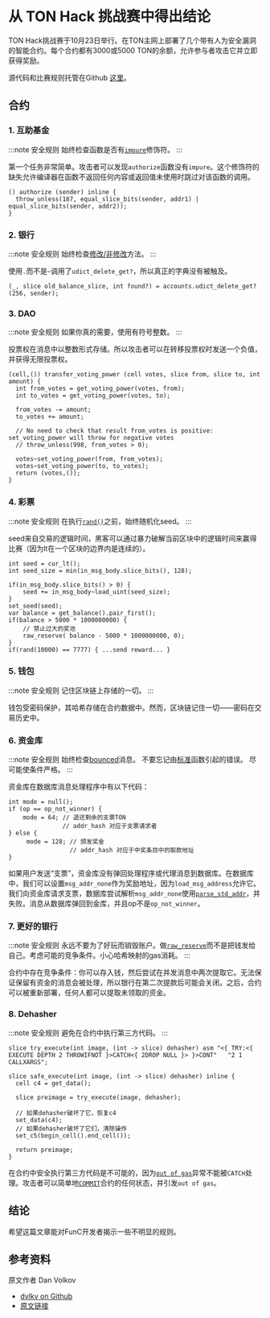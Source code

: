 # 从 TON Hack 挑战赛中得出结论

TON Hack挑战赛于10月23日举行。在TON主网上部署了几个带有人为安全漏洞的智能合约。每个合约都有3000或5000 TON的余额，允许参与者攻击它并立即获得奖励。

源代码和比赛规则托管在Github [这里](https://github.com/ton-blockchain/hack-challenge-1)。

## 合约

### 1. 互助基金

:::note 安全规则
始终检查函数是否有[`impure`](/develop/func/functions#impure-specifier)修饰符。
:::

第一个任务非常简单。攻击者可以发现`authorize`函数没有`impure`。这个修饰符的缺失允许编译器在函数不返回任何内容或返回值未使用时跳过对该函数的调用。

```func
() authorize (sender) inline {
  throw_unless(187, equal_slice_bits(sender, addr1) | equal_slice_bits(sender, addr2));
}
```

### 2. 银行

:::note 安全规则
始终检查[修改/非修改](/develop/func/statements#methods-calls)方法。
:::

使用`.`而不是`~`调用了`udict_delete_get?`，所以真正的字典没有被触及。

```func
(_, slice old_balance_slice, int found?) = accounts.udict_delete_get?(256, sender);
```

### 3. DAO

:::note 安全规则
如果你真的需要，使用有符号整数。
:::

投票权在消息中以整数形式存储。所以攻击者可以在转移投票权时发送一个负值，并获得无限投票权。

```func
(cell,()) transfer_voting_power (cell votes, slice from, slice to, int amount) {
  int from_votes = get_voting_power(votes, from);
  int to_votes = get_voting_power(votes, to);

  from_votes -= amount;
  to_votes += amount;

  // No need to check that result from_votes is positive: set_voting_power will throw for negative votes
  // throw_unless(998, from_votes > 0);

  votes~set_voting_power(from, from_votes);
  votes~set_voting_power(to, to_votes);
  return (votes,());
}
```

### 4. 彩票

:::note 安全规则
在执行[`rand()`](/develop/func/stdlib#rand)之前，始终随机化seed。
:::

seed来自交易的逻辑时间，黑客可以通过暴力破解当前区块中的逻辑时间来赢得比赛（因为lt在一个区块的边界内是连续的）。

```func
int seed = cur_lt();
int seed_size = min(in_msg_body.slice_bits(), 128);

if(in_msg_body.slice_bits() > 0) {
    seed += in_msg_body~load_uint(seed_size);
}
set_seed(seed);
var balance = get_balance().pair_first();
if(balance > 5000 * 1000000000) {
    // 禁止过大的奖池
    raw_reserve( balance - 5000 * 1000000000, 0);
}
if(rand(10000) == 7777) { ...send reward... }
```

### 5. 钱包

:::note 安全规则
记住区块链上存储的一切。
:::

钱包受密码保护，其哈希存储在合约数据中。然而，区块链记住一切——密码在交易历史中。

### 6. 资金库

:::note 安全规则
始终检查[bounced](/develop/smart-contracts/guidelines/non-bouncable-messages)消息。
不要忘记由[标准](/develop/func/stdlib/)函数引起的错误。
尽可能使条件严格。
:::

资金库在数据库消息处理程序中有以下代码：

```func
int mode = null();
if (op == op_not_winner) {
    mode = 64; // 退还剩余的支票TON
               // addr_hash 对应于支票请求者
} else {
     mode = 128; // 颁发奖金
                 // addr_hash 对应于中奖条目中的取款地址
}
```

如果用户发送“支票”，资金库没有弹回处理程序或代理消息到数据库。在数据库中，我们可以设置`msg_addr_none`作为奖励地址，因为`load_msg_address`允许它。我们向资金库请求支票，数据库尝试解析`msg_addr_none`使用[`parse_std_addr`](/develop/func/stdlib#parse_std_addr)，并失败。消息从数据库弹回到金库，并且op不是`op_not_winner`。

### 7. 更好的银行

:::note 安全规则
永远不要为了好玩而销毁账户。做[`raw_reserve`](/develop/func/stdlib#raw_reserve)而不是把钱发给自己。考虑可能的竞争条件。小心哈希映射的gas消耗。
:::

合约中存在竞争条件：你可以存入钱，然后尝试在并发消息中两次提取它。无法保证保留有资金的消息会被处理，所以银行在第二次提款后可能会关闭。之后，合约可以被重新部署，任何人都可以提取未领取的资金。

### 8. Dehasher

:::note 安全规则
避免在合约中执行第三方代码。
:::

```func
slice try_execute(int image, (int -> slice) dehasher) asm "<{ TRY:<{ EXECUTE DEPTH 2 THROWIFNOT }>CATCH<{ 2DROP NULL }> }>CONT"   "2 1 CALLXARGS";

slice safe_execute(int image, (int -> slice) dehasher) inline {
  cell c4 = get_data();

  slice preimage = try_execute(image, dehasher);

  // 如果dehasher破坏了它，恢复c4
  set_data(c4);
  // 如果dehasher破坏了它们，清除操作
  set_c5(begin_cell().end_cell());

  return preimage;
}
```

在合约中安全执行第三方代码是不可能的，因为[`out of gas`](/learn/tvm-instructions/tvm-exit-codes#standard-exit-codes)异常不能被`CATCH`处理。攻击者可以简单地[`COMMIT`](/learn/tvm-instructions/instructions#11-application-specific-primitives)合约的任何状态，并引发`out of gas`。

## 结论

希望这篇文章能对FunC开发者揭示一些不明显的规则。

## 参考资料

原文作者 Dan Volkov

- [dvlkv on Github](https://github.com/dvlkv)
- [原文链接](https://dev.to/dvlkv/drawing-conclusions-from-ton-hack-challenge-1aep)
